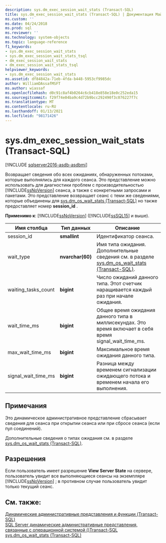 ```yaml
---
description: sys.dm_exec_session_wait_stats (Transact-SQL)
title: sys.dm_exec_session_wait_stats (Transact-SQL) | Документация Майкрософт
ms.custom: ''
ms.date: 04/24/2018
ms.prod: sql
ms.reviewer: ''
ms.technology: system-objects
ms.topic: language-reference
f1_keywords:
- sys.dm_exec_session_wait_stats
- sys.dm_exec_session_wait_stats_tsql
- dm_exec_session_wait_stats
- dm_exec_session_wait_stats_tsql
helpviewer_keywords:
- sys.dm_exec_session_wait_stats
ms.assetid: df84842a-71eb-4fda-b448-5953cf9985dc
author: WilliamDAssafMSFT
ms.author: wiassaf
ms.openlocfilehash: d0c91c8af4b0264c6cb418e858e18e0c252eda15
ms.sourcegitcommit: f29f74e04ba9c4d72b9bcc292490f3c076227f7c
ms.translationtype: MT
ms.contentlocale: ru-RU
ms.lasthandoff: 01/13/2021
ms.locfileid: "98171426"
---
```

# <a name="sysdm_exec_session_wait_stats-transact-sql"></a>sys.dm_exec_session_wait_stats (Transact-SQL)

[!INCLUDE [sqlserver2016-asdb-asdbmi](../../includes/applies-to-version/sqlserver2016-asdb-asdbmi.md)]

  Возвращает сведения обо всех ожиданиях, обнаруженных потоками, которые выполнялись для каждого сеанса. Это представление можно использовать для диагностики проблем с производительностью [!INCLUDE[ssNoVersion](../../includes/ssnoversion-md.md)] сеанса, а также с конкретными запросами и пакетами.  Это представление возвращает сеанс с теми же сведениями, которые объединены для [sys.dm_os_wait_stats &#40;Transact-SQL&#41;](../../relational-databases/system-dynamic-management-views/sys-dm-os-wait-stats-transact-sql.md) но также предоставляет номер **session_id** .  
  
**Применимо к**: [!INCLUDE[ssNoVersion](../../includes/ssnoversion-md.md)] ([!INCLUDE[ssSQL15](../../includes/sssql16-md.md)] и выше).  
  
|Имя столбца|Тип данных|Описание|  
|-----------------|---------------|-----------------|  
|session_id|**smallint**|Идентификатор сеанса.|  
|wait_type|**nvarchar(60)**|Имя типа ожидания. Дополнительные сведения см. в разделе [sys.dm_os_wait_stats (Transact-SQL)](../../relational-databases/system-dynamic-management-views/sys-dm-os-wait-stats-transact-sql.md).|  
|waiting_tasks_count|**bigint**|Число ожиданий данного типа. Этот счетчик наращивается каждый раз при начале ожидания.|  
|wait_time_ms|**bigint**|Общее время ожидания данного типа в миллисекундах. Это время включает в себя время signal_wait_time_ms.|  
|max_wait_time_ms|**bigint**|Максимальное время ожидания данного типа.|  
|signal_wait_time_ms|**bigint**|Разница между временем сигнализации ожидающего потока и временем начала его выполнения.|  
  
## <a name="remarks"></a>Примечания  
 Это динамическое административное представление сбрасывает сведения для сеанса при открытии сеанса или при сбросе сеанса (если пул соединений).  
  
 Дополнительные сведения о типах ожидания см. в разделе [sys.dm_os_wait_stats &#40;Transact-SQL&#41;](../../relational-databases/system-dynamic-management-views/sys-dm-os-wait-stats-transact-sql.md).  
  
## <a name="permissions"></a>Разрешения  
 Если пользователь имеет разрешение **View Server State** на сервере, пользователь увидит все выполняющиеся сеансы на экземпляре [!INCLUDE[ssNoVersion](../../includes/ssnoversion-md.md)] ; в противном случае пользователь увидит только текущий сеанс.  
  
## <a name="see-also"></a>См. также:  
 [Динамические административные представления и функции (Transact-SQL)](~/relational-databases/system-dynamic-management-views/system-dynamic-management-views.md)   
 [SQL Server динамические административные представления, связанные с операционной системой &#40;&#41;Transact-SQL ](../../relational-databases/system-dynamic-management-views/sql-server-operating-system-related-dynamic-management-views-transact-sql.md)   
 [sys.dm_os_wait_stats (Transact-SQL)](../../relational-databases/system-dynamic-management-views/sys-dm-os-wait-stats-transact-sql.md)  
 
